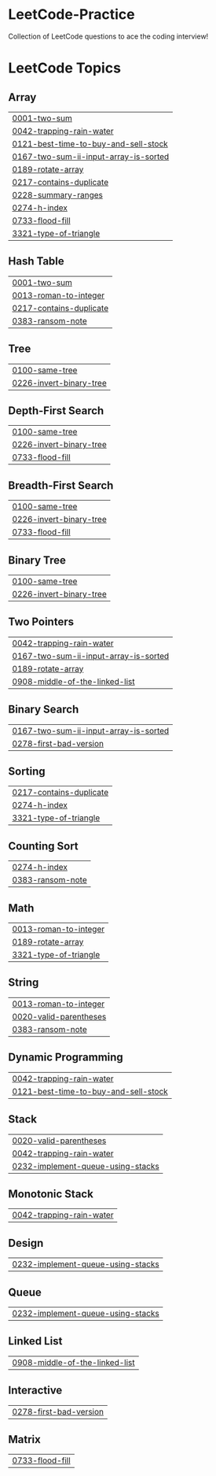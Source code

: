 # LeetCode-Practice
Collection of LeetCode questions to ace the coding interview!

<!---LeetCode Topics Start-->
# LeetCode Topics
## Array
|  |
| ------- |
| [0001-two-sum](https://github.com/AasaSingh05/LeetCode-Practice/tree/master/0001-two-sum) |
| [0042-trapping-rain-water](https://github.com/AasaSingh05/LeetCode-Practice/tree/master/0042-trapping-rain-water) |
| [0121-best-time-to-buy-and-sell-stock](https://github.com/AasaSingh05/LeetCode-Practice/tree/master/0121-best-time-to-buy-and-sell-stock) |
| [0167-two-sum-ii-input-array-is-sorted](https://github.com/AasaSingh05/LeetCode-Practice/tree/master/0167-two-sum-ii-input-array-is-sorted) |
| [0189-rotate-array](https://github.com/AasaSingh05/LeetCode-Practice/tree/master/0189-rotate-array) |
| [0217-contains-duplicate](https://github.com/AasaSingh05/LeetCode-Practice/tree/master/0217-contains-duplicate) |
| [0228-summary-ranges](https://github.com/AasaSingh05/LeetCode-Practice/tree/master/0228-summary-ranges) |
| [0274-h-index](https://github.com/AasaSingh05/LeetCode-Practice/tree/master/0274-h-index) |
| [0733-flood-fill](https://github.com/AasaSingh05/LeetCode-Practice/tree/master/0733-flood-fill) |
| [3321-type-of-triangle](https://github.com/AasaSingh05/LeetCode-Practice/tree/master/3321-type-of-triangle) |
## Hash Table
|  |
| ------- |
| [0001-two-sum](https://github.com/AasaSingh05/LeetCode-Practice/tree/master/0001-two-sum) |
| [0013-roman-to-integer](https://github.com/AasaSingh05/LeetCode-Practice/tree/master/0013-roman-to-integer) |
| [0217-contains-duplicate](https://github.com/AasaSingh05/LeetCode-Practice/tree/master/0217-contains-duplicate) |
| [0383-ransom-note](https://github.com/AasaSingh05/LeetCode-Practice/tree/master/0383-ransom-note) |
## Tree
|  |
| ------- |
| [0100-same-tree](https://github.com/AasaSingh05/LeetCode-Practice/tree/master/0100-same-tree) |
| [0226-invert-binary-tree](https://github.com/AasaSingh05/LeetCode-Practice/tree/master/0226-invert-binary-tree) |
## Depth-First Search
|  |
| ------- |
| [0100-same-tree](https://github.com/AasaSingh05/LeetCode-Practice/tree/master/0100-same-tree) |
| [0226-invert-binary-tree](https://github.com/AasaSingh05/LeetCode-Practice/tree/master/0226-invert-binary-tree) |
| [0733-flood-fill](https://github.com/AasaSingh05/LeetCode-Practice/tree/master/0733-flood-fill) |
## Breadth-First Search
|  |
| ------- |
| [0100-same-tree](https://github.com/AasaSingh05/LeetCode-Practice/tree/master/0100-same-tree) |
| [0226-invert-binary-tree](https://github.com/AasaSingh05/LeetCode-Practice/tree/master/0226-invert-binary-tree) |
| [0733-flood-fill](https://github.com/AasaSingh05/LeetCode-Practice/tree/master/0733-flood-fill) |
## Binary Tree
|  |
| ------- |
| [0100-same-tree](https://github.com/AasaSingh05/LeetCode-Practice/tree/master/0100-same-tree) |
| [0226-invert-binary-tree](https://github.com/AasaSingh05/LeetCode-Practice/tree/master/0226-invert-binary-tree) |
## Two Pointers
|  |
| ------- |
| [0042-trapping-rain-water](https://github.com/AasaSingh05/LeetCode-Practice/tree/master/0042-trapping-rain-water) |
| [0167-two-sum-ii-input-array-is-sorted](https://github.com/AasaSingh05/LeetCode-Practice/tree/master/0167-two-sum-ii-input-array-is-sorted) |
| [0189-rotate-array](https://github.com/AasaSingh05/LeetCode-Practice/tree/master/0189-rotate-array) |
| [0908-middle-of-the-linked-list](https://github.com/AasaSingh05/LeetCode-Practice/tree/master/0908-middle-of-the-linked-list) |
## Binary Search
|  |
| ------- |
| [0167-two-sum-ii-input-array-is-sorted](https://github.com/AasaSingh05/LeetCode-Practice/tree/master/0167-two-sum-ii-input-array-is-sorted) |
| [0278-first-bad-version](https://github.com/AasaSingh05/LeetCode-Practice/tree/master/0278-first-bad-version) |
## Sorting
|  |
| ------- |
| [0217-contains-duplicate](https://github.com/AasaSingh05/LeetCode-Practice/tree/master/0217-contains-duplicate) |
| [0274-h-index](https://github.com/AasaSingh05/LeetCode-Practice/tree/master/0274-h-index) |
| [3321-type-of-triangle](https://github.com/AasaSingh05/LeetCode-Practice/tree/master/3321-type-of-triangle) |
## Counting Sort
|  |
| ------- |
| [0274-h-index](https://github.com/AasaSingh05/LeetCode-Practice/tree/master/0274-h-index) |
| [0383-ransom-note](https://github.com/AasaSingh05/LeetCode-Practice/tree/master/0383-ransom-note) |
## Math
|  |
| ------- |
| [0013-roman-to-integer](https://github.com/AasaSingh05/LeetCode-Practice/tree/master/0013-roman-to-integer) |
| [0189-rotate-array](https://github.com/AasaSingh05/LeetCode-Practice/tree/master/0189-rotate-array) |
| [3321-type-of-triangle](https://github.com/AasaSingh05/LeetCode-Practice/tree/master/3321-type-of-triangle) |
## String
|  |
| ------- |
| [0013-roman-to-integer](https://github.com/AasaSingh05/LeetCode-Practice/tree/master/0013-roman-to-integer) |
| [0020-valid-parentheses](https://github.com/AasaSingh05/LeetCode-Practice/tree/master/0020-valid-parentheses) |
| [0383-ransom-note](https://github.com/AasaSingh05/LeetCode-Practice/tree/master/0383-ransom-note) |
## Dynamic Programming
|  |
| ------- |
| [0042-trapping-rain-water](https://github.com/AasaSingh05/LeetCode-Practice/tree/master/0042-trapping-rain-water) |
| [0121-best-time-to-buy-and-sell-stock](https://github.com/AasaSingh05/LeetCode-Practice/tree/master/0121-best-time-to-buy-and-sell-stock) |
## Stack
|  |
| ------- |
| [0020-valid-parentheses](https://github.com/AasaSingh05/LeetCode-Practice/tree/master/0020-valid-parentheses) |
| [0042-trapping-rain-water](https://github.com/AasaSingh05/LeetCode-Practice/tree/master/0042-trapping-rain-water) |
| [0232-implement-queue-using-stacks](https://github.com/AasaSingh05/LeetCode-Practice/tree/master/0232-implement-queue-using-stacks) |
## Monotonic Stack
|  |
| ------- |
| [0042-trapping-rain-water](https://github.com/AasaSingh05/LeetCode-Practice/tree/master/0042-trapping-rain-water) |
## Design
|  |
| ------- |
| [0232-implement-queue-using-stacks](https://github.com/AasaSingh05/LeetCode-Practice/tree/master/0232-implement-queue-using-stacks) |
## Queue
|  |
| ------- |
| [0232-implement-queue-using-stacks](https://github.com/AasaSingh05/LeetCode-Practice/tree/master/0232-implement-queue-using-stacks) |
## Linked List
|  |
| ------- |
| [0908-middle-of-the-linked-list](https://github.com/AasaSingh05/LeetCode-Practice/tree/master/0908-middle-of-the-linked-list) |
## Interactive
|  |
| ------- |
| [0278-first-bad-version](https://github.com/AasaSingh05/LeetCode-Practice/tree/master/0278-first-bad-version) |
## Matrix
|  |
| ------- |
| [0733-flood-fill](https://github.com/AasaSingh05/LeetCode-Practice/tree/master/0733-flood-fill) |
<!---LeetCode Topics End-->